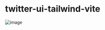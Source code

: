 # twitter-ui-tailwind-vite

![image](https://github.com/vitalspace/twitter-ui-tailwind-vite/assets/29004070/b0249e54-994e-41da-83e9-1e3208087c3a)
